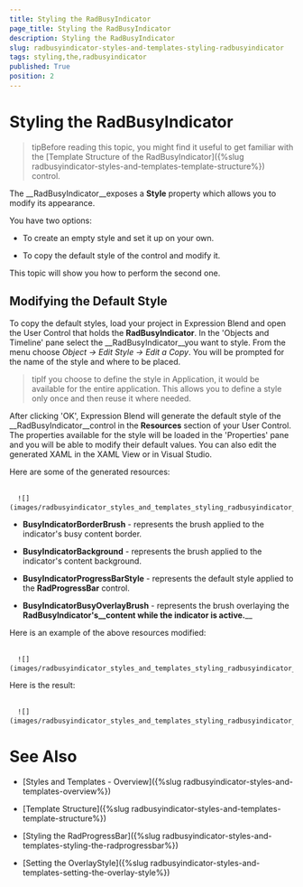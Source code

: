 ```yaml
---
title: Styling the RadBusyIndicator
page_title: Styling the RadBusyIndicator
description: Styling the RadBusyIndicator
slug: radbusyindicator-styles-and-templates-styling-radbusyindicator
tags: styling,the,radbusyindicator
published: True
position: 2
---
```


# Styling the RadBusyIndicator



>tipBefore reading this topic, you might find it useful to get familiar with the [Template Structure of the RadBusyIndicator]({%slug radbusyindicator-styles-and-templates-template-structure%}) control.

The __RadBusyIndicator__exposes a __Style__ property which allows you to modify its appearance.

You have two options:

* To create an empty style and set it up on your own. 

* To copy the default style of the control and modify it.

This topic will show you how to perform the second one.

## Modifying the Default Style

To copy the default styles, load your project in Expression Blend and open the User Control that holds the __RadBusyIndicator__. In the 'Objects and Timeline' pane select the __RadBusyIndicator__you want to style. From the menu choose *Object -> Edit Style -> Edit a Copy*. You will be prompted for the name of the style and where to be placed.

>tipIf you choose to define the style in Application, it would be available for the entire application. This allows you to define a style only once and then reuse it where needed.

After clicking 'OK', Expression Blend will generate the default style of the __RadBusyIndicator__control in the __Resources__ section of your User Control. The properties available for the style will be loaded in the 'Properties' pane and you will be able to modify their default values. You can also edit the generated XAML in the XAML View or in Visual Studio.

Here are some of the generated resources:




         
      ![](images/radbusyindicator_styles_and_templates_styling_radbusyindicator_010.png)

* __BusyIndicatorBorderBrush__ -  represents the brush applied to the indicator's busy content border.

* __BusyIndicatorBackground__ - represents the brush applied to the indicator's content background.

* __BusyIndicatorProgressBarStyle__ - represents the default style applied to the __RadProgressBar__ control.

* __BusyIndicatorBusyOverlayBrush__ - represents the brush overlaying the __RadBusyIndicator's__content while the indicator is active.____

Here is an example of the above resources modified:




         
      ![](images/radbusyindicator_styles_and_templates_styling_radbusyindicator_020.png)

Here is the result:




         
      ![](images/radbusyindicator_styles_and_templates_styling_radbusyindicator_030.png)

# See Also

 * [Styles and Templates - Overview]({%slug radbusyindicator-styles-and-templates-overview%})

 * [Template Structure]({%slug radbusyindicator-styles-and-templates-template-structure%})

 * [Styling the RadProgressBar]({%slug radbusyindicator-styles-and-templates-styling-the-radprogressbar%})

 * [Setting the OverlayStyle]({%slug radbusyindicator-styles-and-templates-setting-the-overlay-style%})
